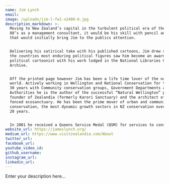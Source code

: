 ```yaml
---
name: Jim Lynch
email:
image: /uploads/jim-l-fw1-x2400-6.jpg
description_markdown: >-
  Moving to New Zealand’s capital in the turbulent political era of the early
  80’s as a management consultant, it would be his skill with pencil and paper
  that would initially bring Jim to the publics attention.


  Delivering his satirical take with his published cartoons, Jim drew some of
  the countries most enduring political figures saw him become an award winning
  political cartoonist with his work lodged in the National Libraries Cartoon
  Archive.


  Off the printed page however Jim has been a life time lover of the natural
  world. Actively working in Wellington and National Conservation for the last
  30 years with Community conservation groups, Government Departments and Local
  Authorities he is the author of the successful “Natural Wellington” plan, the
  founder of Zealandia (formerly Karori Sanctuary) and the architect of the
  fenced ecosanctuary. He has been the prime mover of urban and community
  conservation, the most dynamic growth sectors in NZ conservation over the last
  20 years.


  In 2001 he received a Queens Service Medal (QSM) for services to conservation.
website_url: https://jameslynch.org/
medium_url: https://www.visitzealandia.com/About
twitter_url:
facebook_url:
youtube_video_id:
github_username:
instagram_url:
linkedin_url:
---
```


Enter your description here...
